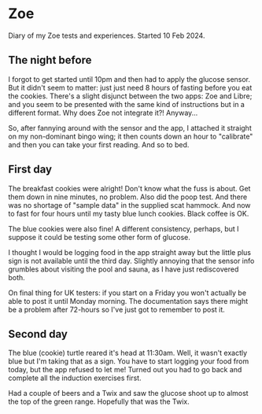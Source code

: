 # Zoe

Diary of my Zoe tests and experiences. Started 10 Feb 2024.

## The night before

I forgot to get started until 10pm and then had to apply the glucose sensor. But it didn't seem to matter: just just need 8 hours of fasting before you eat the cookies. There's a slight disjunct between the two apps: Zoe and Libre; and you seem to be presented with the same kind of instructions but in a different format. Why does Zoe not integrate it?! Anyway...

So, after fannying around with the sensor and the app, I attached it straight on my non-dominant bingo wing; it then counts down an hour to "calibrate" and then you can take your first reading. And so to bed.

## First day

The breakfast cookies were alright! Don't know what the fuss is about. Get them down in nine minutes, no problem. Also did the poop test. And there was no shortage of "sample data" in the supplied scat hammock. And now to fast for four hours until my tasty blue lunch cookies. Black coffee is OK.

The blue cookies were also fine! A different consistency, perhaps, but I suppose it could be testing some other form of glucose.

I thought I would be logging food in the app straight away but the little plus sign is not available until the third day. Slightly annoying that the sensor info grumbles about visiting the pool and sauna, as I have just rediscovered both.

On final thing for UK testers: if you start on a Friday you won't actually be able to post it until Monday morning. The documentation says there might be a problem after 72-hours so I've just got to remember to post it.

## Second day

The blue (cookie) turtle reared it's head at 11:30am. Well, it wasn't exactly blue but I'm taking that as a sign. You have to start logging your food from today, but the app refused to let me! Turned out you had to go back and complete all the induction exercises first.

Had a couple of beers and a Twix and saw the glucose shoot up to almost the top of the green range. Hopefully that was the Twix.